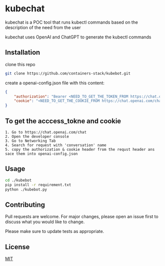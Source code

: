 # kubechat
kubechat is a POC tool that runs kubectl commands based on the description of the need from the user

kubechat uses OpenAI and ChatGPT to generate the kubectl commands

## Installation

clone this repo

```bash
git clone https://github.com/containers-stack/kubebot.git
```

create a openai-config.json file with this content:
```json
{
    "authorization": "Bearer <NEED_TO_GET_THE_TOKEN_FROM https://chat.openai.com/chat>",
    "cookie": "<NEED_TO_GET_THE_COOKIE_FROM https://chat.openai.com/chat>" 
}
```

## To get the  acccess_tokne and cookie 
    1. Go to https://chat.openai.com/chat
    2. Open the developer console
    3. Go to Networking Tab
    4. Search for request with 'conversation' name 
    5. copy the authorization & cookie header from the requst header ans sace them into openai-config.json 

## Usage

```bash
cd ./kubebot
pip install -r requirement.txt 
python ./kubebot.py
```

## Contributing

Pull requests are welcome. For major changes, please open an issue first
to discuss what you would like to change.

Please make sure to update tests as appropriate.

## License

[MIT](https://choosealicense.com/licenses/mit/)
